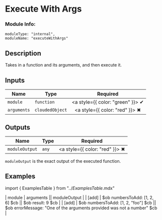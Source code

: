 # Execute With Args
### Module Info: 
```
moduleType: "internal",
moduleName: "executeWithArgs"
```

## Description
Takes in a function and its arguments, and then execute it.

## Inputs
| Name | Type | Required
|------|------|:-----:|
| `module` | `function` | <a style={{ color: "green" }}> ✔ </a>
| `arguments` | `cloudedObject` | <a style={{ color: "red" }}> ✖ </a>

## Outputs
| Name | Type | Required
|------|------|:-------:|
| `moduleOutput` | `any` | <a style={{ color: "red" }}> ✖ </a>

`moduleOutput` is the exact output of the executed function.

## Examples
import { ExamplesTable } from "../_ExamplesTable_.mdx"

<ExamplesTable>
| module | arguments || moduleOutput |
| [add] | $ob numbersToAdd: [1, 2, 6] $cb || $ob result: 9 $cb |
| [add] | $ob numbersToAdd: [1, 2, "foo"] $cb || $ob errorMessage: "One of the arguments provided was not a number" $cb |
</ExamplesTable>
